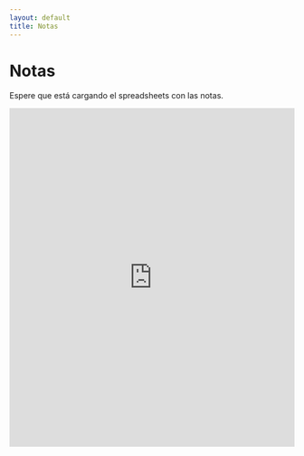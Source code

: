 ```yaml
---
layout: default
title: Notas
---
```


# Notas

Espere que está cargando el spreadsheets con las notas.

<iframe src="https://docs.google.com/spreadsheets/d/e/2PACX-1vQX3gaLvyKLUmbslI8h7RXOqW5TRDvlG6S__8piv0SytTP7BITqN4KWTVI4BbQsfiwC6PJ4KdFMRVcm/pubhtml?widget=true&amp;headers=false"  style="border: 0" width="100%" height="600" frameborder="0" scrolling="no"></iframe>